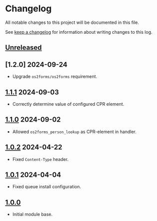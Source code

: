 # Changelog

All notable changes to this project will be documented in this file.

See [keep a changelog](https://keepachangelog.com/en/1.0.0/) for information
about writing changes to this log.

## [Unreleased]

## [1.2.0] 2024-09-24

* Upgrade `os2forms/os2forms` requirement.

## [1.1.1] 2024-09-03

* Correctly determine value of configured CPR element.

## [1.1.0] 2024-09-02

* Allowed `os2forms_person_lookup` as CPR-element in handler.

## [1.0.2] 2024-04-22

* Fixed `Content-Type` header.

## [1.0.1] 2024-04-04

* Fixed queue install configuration.

## [1.0.0]

* Initial module base.

[Unreleased]: https://github.com/itk-dev/os2forms_fasit/compare/1.1.1...HEAD
[1.1.1]: https://github.com/itk-dev/os2forms_fasit/compare/1.1.0...1.1.1
[1.1.0]: https://github.com/itk-dev/os2forms_fasit/compare/1.0.2...1.1.0
[1.0.2]: https://github.com/itk-dev/os2forms_fasit/compare/1.0.1...1.0.2
[1.0.1]: https://github.com/itk-dev/os2forms_fasit/compare/1.0.0...1.0.1
[1.0.0]: https://github.com/itk-dev/os2forms_fasit/releases/tag/1.0.0
